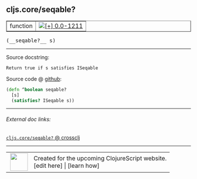 ## cljs.core/seqable?



 <table border="1">
<tr>
<td>function</td>
<td><a href="https://github.com/cljsinfo/cljs-api-docs/tree/0.0-1211"><img valign="middle" alt="[+] 0.0-1211" title="Added in 0.0-1211" src="https://img.shields.io/badge/+-0.0--1211-lightgrey.svg"></a> </td>
</tr>
</table>


 <samp>
(__seqable?__ s)<br>
</samp>

---





Source docstring:

```
Return true if s satisfies ISeqable
```


Source code @ [github](https://github.com/clojure/clojurescript/blob/r1806/src/cljs/cljs/core.cljs#L1145-L1148):

```clj
(defn ^boolean seqable?
  [s]
  (satisfies? ISeqable s))
```

<!--
Repo - tag - source tree - lines:

 <pre>
clojurescript @ r1806
└── src
    └── cljs
        └── cljs
            └── <ins>[core.cljs:1145-1148](https://github.com/clojure/clojurescript/blob/r1806/src/cljs/cljs/core.cljs#L1145-L1148)</ins>
</pre>

-->

---



###### External doc links:

[`cljs.core/seqable?` @ crossclj](http://crossclj.info/fun/cljs.core.cljs/seqable%3F.html)<br>

---

 <table>
<tr><td>
<img valign="middle" align="right" width="48px" src="http://i.imgur.com/Hi20huC.png">
</td><td>
Created for the upcoming ClojureScript website.<br>
[edit here] | [learn how]
</td></tr></table>

[edit here]:https://github.com/cljsinfo/cljs-api-docs/blob/master/cljsdoc/cljs.core/seqableQMARK.cljsdoc
[learn how]:https://github.com/cljsinfo/cljs-api-docs/wiki/cljsdoc-files

<!--

This information was too distracting to show to readers, but I'll leave it
commented here since it is helpful to:

- pretty-print the data used to generate this document
- and show how to retrieve that data



The API data for this symbol:

```clj
{:return-type boolean,
 :ns "cljs.core",
 :name "seqable?",
 :signature ["[s]"],
 :history [["+" "0.0-1211"]],
 :type "function",
 :full-name-encode "cljs.core/seqableQMARK",
 :source {:code "(defn ^boolean seqable?\n  [s]\n  (satisfies? ISeqable s))",
          :title "Source code",
          :repo "clojurescript",
          :tag "r1806",
          :filename "src/cljs/cljs/core.cljs",
          :lines [1145 1148]},
 :full-name "cljs.core/seqable?",
 :docstring "Return true if s satisfies ISeqable"}

```

Retrieve the API data for this symbol:

```clj
;; from Clojure REPL
(require '[clojure.edn :as edn])
(-> (slurp "https://raw.githubusercontent.com/cljsinfo/cljs-api-docs/catalog/cljs-api.edn")
    (edn/read-string)
    (get-in [:symbols "cljs.core/seqable?"]))
```

-->
